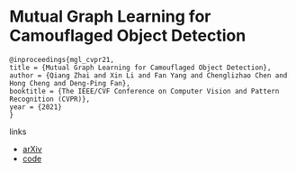 # Mutual Graph Learning for Camouflaged Object Detection

```
@inproceedings{mgl_cvpr21,
title = {Mutual Graph Learning for Camouflaged Object Detection},
author = {Qiang Zhai and Xin Li and Fan Yang and Chenglizhao Chen and Hong Cheng and Deng-Ping Fan},
booktitle = {The IEEE/CVF Conference on Computer Vision and Pattern Recognition (CVPR)},
year = {2021}
}
```

links
- [arXiv](https://arxiv.org/abs/2104.02613)
- [code](https://github.com/fanyang587/MGL)
